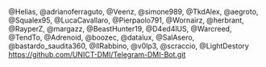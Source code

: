 @Helias, @adrianoferraguto, @Veenz, @simone989, @TkdAlex, @aegroto, @Squalex95, @LucaCavallaro, @Pierpaolo791, @Wornairz, @herbrant, @RayperZ, @margazz, @BeastHunter19, @D4ed4lUS, @Warcreed, @TendTo, @Adrenoid, @boozec, @datalux, @SalAsero, @bastardo\_saudita360, @IlRabbino, @v0lp3, @scraccio, @LightDestory
https://github.com/UNICT-DMI/Telegram-DMI-Bot.git
